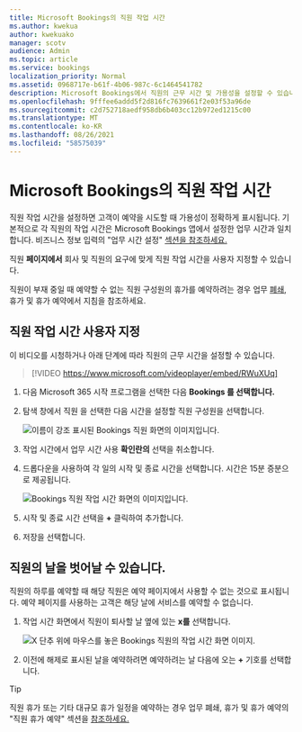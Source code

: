 ```yaml
---
title: Microsoft Bookings의 직원 작업 시간
ms.author: kwekua
author: kwekuako
manager: scotv
audience: Admin
ms.topic: article
ms.service: bookings
localization_priority: Normal
ms.assetid: 0968717e-b61f-4b06-987c-6c1464541782
description: Microsoft Bookings에서 직원의 근무 시간 및 가용성을 설정할 수 있습니다.
ms.openlocfilehash: 9fffee6addd5f2d816fc7639661f2e03f53a96de
ms.sourcegitcommit: c2d752718aedf958db6b403cc12b972ed1215c00
ms.translationtype: MT
ms.contentlocale: ko-KR
ms.lasthandoff: 08/26/2021
ms.locfileid: "58575039"
---
```

# <a name="employee-working-hours-in-microsoft-bookings"></a>Microsoft Bookings의 직원 작업 시간

직원 작업 시간을 설정하면 고객이 예약을 시도할 때 가용성이 정확하게 표시됩니다. 기본적으로 각 직원의 작업 시간은 Microsoft Bookings 앱에서 설정한 업무 시간과 일치합니다. 비즈니스 정보 입력의 "업무 시간 설정" [섹션을 참조하세요.](enter-business-information.md#set-your-business-hours)

직원 **페이지에서** 회사 및 직원의 요구에 맞게 직원 작업 시간을 사용자 지정할 수 있습니다.

직원이 부재 중일 때 예약할 수 없는 직원 구성원의 휴가를 예약하려는 경우 업무 [폐쇄,](schedule-closures-time-off-vacation.md) 휴가 및 휴가 예약에서 지침을 참조하세요.

## <a name="customize-employee-working-hours"></a>직원 작업 시간 사용자 지정

이 비디오를 시청하거나 아래 단계에 따라 직원의 근무 시간을 설정할 수 있습니다.

> [!VIDEO https://www.microsoft.com/videoplayer/embed/RWuXUq]

1. 다음 Microsoft 365 시작 프로그램을 선택한 다음 **Bookings 를 선택합니다.**

1. 탐색 창에서 직원 을 선택한 다음 시간을 설정할 직원 구성원을 선택합니다.

   ![이름이 강조 표시된 Bookings 직원 화면의 이미지입니다.](../media/bookings-staff-name-highlight.png)

1. 작업 시간에서 업무 시간 사용 **확인란의** 선택을 취소합니다.

1. 드롭다운을 사용하여 각 일의 시작 및 종료 시간을 선택합니다. 시간은 15분 증분으로 제공됩니다.

   ![Bookings 직원 작업 시간 화면의 이미지입니다.](../media/bookings-staff-hours.png)

1. 시작 및 종료 시간 선택을 **+** 클릭하여 추가합니다.

1. 저장을 선택합니다.

## <a name="set-an-employees-days-off"></a>직원의 날을 벗어날 수 있습니다.

직원의 하루를 예약할 때 해당 직원은 예약 페이지에서 사용할 수 없는 것으로 표시됩니다. 예약 페이지를 사용하는 고객은 해당 날에 서비스를 예약할 수 없습니다.

1. 작업 시간 화면에서 직원이 퇴사할 날 옆에 있는 **x를** 선택합니다.

   ![X 단추 위에 마우스를 놓은 Bookings 직원의 작업 시간 화면 이미지.](../media/bookings-staff-time-off.png)

1. 이전에 해제로 표시된 날을 예약하려면 예약하려는 날 다음에 오는 **+** 기호를 선택합니다.

> [!TIP]
> 직원 휴가 또는 기타 대규모 휴가 일정을 예약하는 경우 업무 폐쇄, 휴가 및 휴가 예약의 "직원 휴가 예약" 섹션을 [참조하세요.](schedule-closures-time-off-vacation.md#schedule-employee-time-off)

